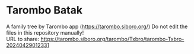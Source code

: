 # Tarombo Batak
A family tree by Tarombo app (https://tarombo.siboro.org/) 
Do not edit the files in this repository manually!  
URL to share: https://tarombo.siboro.org/tarombo/Txbro/tarombo-Txbro-20240429012331